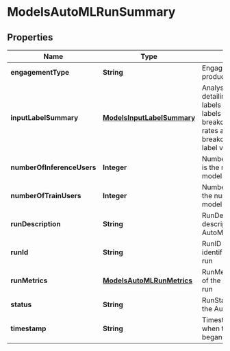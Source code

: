 

# ModelsAutoMLRunSummary


## Properties

| Name | Type | Description | Notes |
|------------ | ------------- | ------------- | -------------|
|**engagementType** | **String** | Engagement type of this product run |  [optional] |
|**inputLabelSummary** | [**ModelsInputLabelSummary**](ModelsInputLabelSummary.md) | Analysis of input labels detailing amounts of labels given, amounts of labels detected, monthly breakdowns of positive rates and counts, and a breakdown of weights by label value. |  [optional] |
|**numberOfInferenceUsers** | **Integer** | NumberOfInferenceUsers is the number of users in model inference |  [optional] |
|**numberOfTrainUsers** | **Integer** | NumberOfTrainUsers is the number of users in model training |  [optional] |
|**runDescription** | **String** | RunDescription is the description of the AutoML training run |  |
|**runId** | **String** | RunID is the unique identifier for the AutoML run |  |
|**runMetrics** | [**ModelsAutoMLRunMetrics**](ModelsAutoMLRunMetrics.md) | RunMetrics is the metrics of the AutoML training run |  [optional] |
|**status** | **String** | RunStatus is the status of the AutoML training run |  |
|**timestamp** | **String** | Timestamp is the time when the training run began |  |




